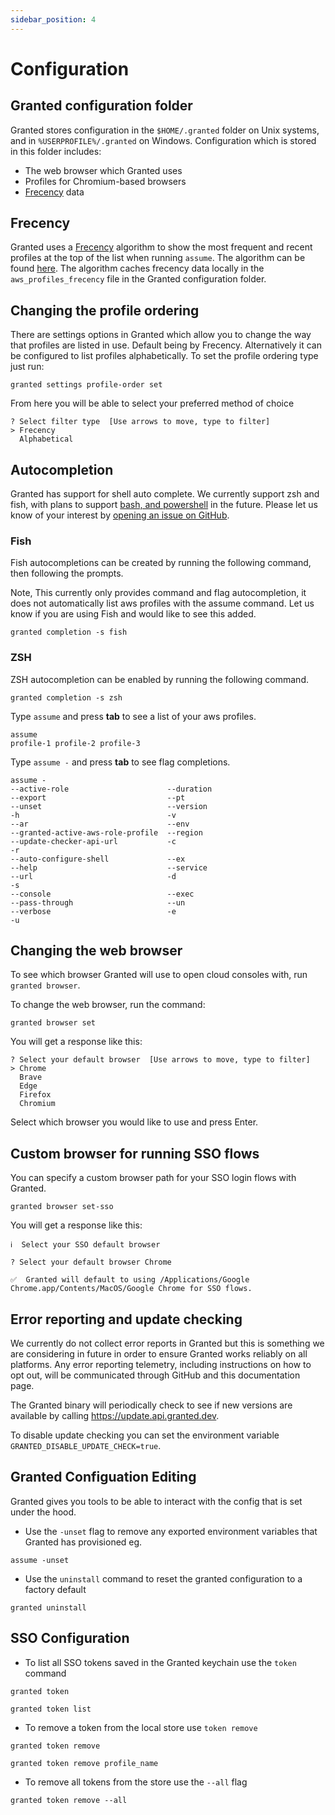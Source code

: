 ```yaml
---
sidebar_position: 4
---
```


# Configuration

## Granted configuration folder

Granted stores configuration in the `$HOME/.granted` folder on Unix systems, and in `%USERPROFILE%/.granted` on Windows. Configuration which is stored in this folder includes:

- The web browser which Granted uses
- Profiles for Chromium-based browsers
- [Frecency](#frecency) data

## Frecency

Granted uses a [Frecency](https://en.wikipedia.org/wiki/Frecency) algorithm to show the most frequent and recent profiles at the top of the list when running `assume`. The algorithm can be found [here](https://github.com/common-fate/granted/blob/main/pkg/frecency/frecency.go). The algorithm caches frecency data locally in the `aws_profiles_frecency` file in the Granted configuration folder.

## Changing the profile ordering

There are settings options in Granted which allow you to change the way that profiles are listed in use. Default being by Frecency. Alternatively it can be configured to list profiles alphabetically. To set the profile ordering type just run:

```
granted settings profile-order set
```

From here you will be able to select your preferred method of choice

```
? Select filter type  [Use arrows to move, type to filter]
> Frecency
  Alphabetical
```

## Autocompletion

Granted has support for shell auto complete. We currently support zsh and fish, with plans to support [bash, and powershell](https://github.com/urfave/cli/tree/master/autocomplete) in the future. Please let us know of your interest by [opening an issue on GitHub](https://github.com/common-fate/granted/issues).

### Fish

Fish autocompletions can be created by running the following command, then following the prompts.

Note, This currently only provides command and flag autocompletion, it does not automatically list aws profiles with the assume command.
Let us know if you are using Fish and would like to see this added.

```
granted completion -s fish
```

### ZSH

ZSH autocompletion can be enabled by running the following command.

```
granted completion -s zsh
```

Type `assume` and press **tab** to see a list of your aws profiles.

```
assume
profile-1 profile-2 profile-3
```

Type `assume -` and press **tab** to see flag completions.

```
assume -
--active-role                      --duration                         --export                           --pt                               --unset                            --version                          -h                                 -v
--ar                               --env                              --granted-active-aws-role-profile  --region                           --update-checker-api-url           -c                                 -r
--auto-configure-shell             --ex                               --help                             --service                          --url                              -d                                 -s
--console                          --exec                             --pass-through                     --un                               --verbose                          -e                                 -u
```

## Changing the web browser

To see which browser Granted will use to open cloud consoles with, run `granted browser`.

To change the web browser, run the command:

```
granted browser set
```

You will get a response like this:

```
? Select your default browser  [Use arrows to move, type to filter]
> Chrome
  Brave
  Edge
  Firefox
  Chromium
```

Select which browser you would like to use and press Enter.

## Custom browser for running SSO flows

You can specify a custom browser path for your SSO login flows with Granted.

```
granted browser set-sso
```

You will get a response like this:

```
ℹ️  Select your SSO default browser

? Select your default browser Chrome

✅  Granted will default to using /Applications/Google Chrome.app/Contents/MacOS/Google Chrome for SSO flows.
```

## Error reporting and update checking

We currently do not collect error reports in Granted but this is something we are considering in future in order to ensure Granted works reliably on all platforms. Any error reporting telemetry, including instructions on how to opt out, will be communicated through GitHub and this documentation page.

The Granted binary will periodically check to see if new versions are available by calling https://update.api.granted.dev.

To disable update checking you can set the environment variable `GRANTED_DISABLE_UPDATE_CHECK=true`.

## Granted Configuation Editing

Granted gives you tools to be able to interact with the config that is set under the hood.

- Use the `-unset` flag to remove any exported environment variables that Granted has provisioned
  eg.

```
assume -unset
```

- Use the `uninstall` command to reset the granted configuration to a factory default

```
granted uninstall
```

## SSO Configuration

- To list all SSO tokens saved in the Granted keychain use the `token` command

```
granted token
```

```
granted token list
```

- To remove a token from the local store use `token remove`

```
granted token remove
```

```
granted token remove profile_name
```

- To remove all tokens from the store use the `--all` flag

```
granted token remove --all
```
